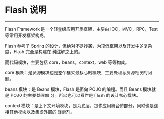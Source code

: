 ﻿# Flash 说明

---

Flash Framework 是一个轻量级应用开发框架，主要由 IOC，MVC，RPC，Test 等常用开发框架构成。

Flash 参考了 Spring 的设计，但绝对不是抄袭，为较低框架以及开发中的复杂度，Flash 完全是构建在
纯注解之上的。

而代码模块，主要包括 core，beans，context，web 等等构成。

core 模块：是资源模块也是整个框架最核心的模块，主要处理与资源相关的问题。

beans 模块：是 Beans 模块，Flash 是面向 POJO 的编程。而且 Beans 模块就是 POJO 的主要处理部
分。所以也可以看作是 Flash 的设计核心模块。

context 模块：是上下文环境模块，是为底层，提供应用舞台的部分，同时也是连接其他模块以及集成外部的
润滑剂。




